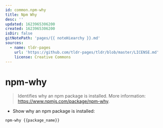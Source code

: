 ```yaml
---
id: common.npm-why
title: Npm Why
desc: ''
updated: 1623965306200
created: 1623965306200
isDir: false
gitNotePath: 'pages/{{ noteHiearchy }}.md'
sources:
  - name: tldr-pages
    url: 'https://github.com/tldr-pages/tldr/blob/master/LICENSE.md'
    license: Creative Commons
---
```

# npm-why

> Identifies why an npm package is installed.
> More information: <https://www.npmjs.com/package/npm-why>.

- Show why an npm package is installed:

`npm-why {{package_name}}`

